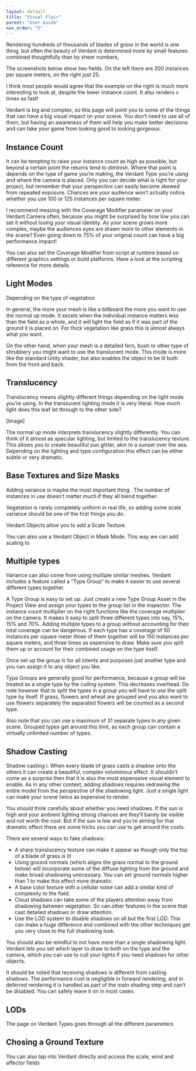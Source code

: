 ```yaml
---
layout: default
title: "Visual Flair"
parent: "User Guide"
nav_order: "5"
---
```


Rendering hundreds of thousands of blades of grass in the world is one thing, but often the beauty of Verdant is determined more by small features combined thoughtfully than by sheer numbers, 

The screenshots below show two fields. On the left there are 200 instances per square meters, on the right just 25. 

I think most people would agree that the example on the right is much more interesting to look at, despite the lower instance count. It also renders x times as fast! 

Verdant is big and complex, so this page will point you to some of the things that can have a big visual impact on your scene. You don’t need to use all of them, but having an awareness of them will help you make better decisions and can take your game from looking good to looking gorgeous. 

## Instance Count
It can be tempting to raise your instance count as high as possible, but beyond a certain point the returns tend to diminish. Where that point is depends on the type of game you’re making, the Verdant Type you’re using and where the camera is placed. Only you can decide what is right for your project, but remember that your perspective can easily become skewed from repeated exposure. Chances are your audience won’t actually notice whether you use 100 or 125 instances per square meter. 

I recommend messing with the Coverage Modifier parameter on your Verdant Camera often, because you might be surprised by how low you can set it without losing your visual identity. As your scene grows more complex, maybe the audiences eyes are drawn more to other elements in the scene? Even going down to 75% of your original count can have a big performance impact!

You can also set the Coverage Modifier from script at runtime based on different graphics settings or build platforms. Have a look at the scripting reference for more details.

## Light Modes

Depending on the type of vegetation 

In general, the more your mesh is like a billboard the more you want to use the normal up mode. It excels when the individual instance matters less than the field as a whole, and it will light the field as if it was part of the ground it is placed on. For thick vegetation like grass this is almost always what you want.  

On the other hand, when your mesh is a detailed fern, bush or other type of shrubbery you might want to use the translucent mode. This mode is more like the standard Unity shader, but also enables the object to be lit both from the front and back.

## Translucency

Translucency means slightly different things depending on the light mode you’re using. In the translucent lighting mode it is very literal. How much light does this leaf let through to the other side?

[Image]

The normal up mode interprets translucency slightly differently. You can think of it almost as specular lighting, but limited to the translucency texture. This allows you to create beautiful sun glitter, akin to a sunset over the sea. Depending on the lighting and type configuration this effect can be either subtle or very dramatic. 

## Base Textures and Size Masks

Adding variance is maybe the most important thing . The number of instances in use doesn’t matter much if they all blend together.

Vegetation is rarely completely uniform in real life, so adding some scale variance should be one of the first things you do. 

Verdant Objects allow you to add a Scale Texture.

You can also use a Verdant Object in Mask Mode. This way we can add scaling to  





## Multiple types

Variance can also come from using multiple similar meshes. Verdant includes a feature called a “Type Group” to make it easier to use several different types together. 

A Type Group is easy to set up. Just create a new Type Group Asset in the Project View and assign your types to the group list in the inspector. The instance count multiplier on the right functions like the coverage multiplier on the camera. It makes it easy to split three different types into say, 15%, 15% and 70%. Adding multiple types to a group without accounting for their total coverage can be dangerous. If each type has a coverage of 50 instances per square meter three of them together will be 150 instances per square meters, and three times as expensive to draw. Make sure you split them up or account for their combined usage on the type itself. 

Once set up the group is for all intents and purposes just another type and you can assign it to any object you like.

Type Groups are generally good for performance, because a group will be treated as a single type by the culling system. This decreases overhead. Do note however that to split the types in a group you will have to use the split type by itself. If grass, flowers and wheat are grouped and you also want to use flowers separately the separated flowers will be counted as a second type. 

Also note that you can use a maximum of 31 separate types in any given scene. Grouped types get around this limit, as each group can contain a virtually unlimited number of types.
 
## Shadow Casting

Shadow casting i. When every blade of grass casts a shadow onto the others it can create a beautiful, complex voluminous effect. It shouldn’t come as a surprise then that it is also the most expenseíve visual element to enable. As in any other context, adding shadows requires redrawing the entire model from the perspective of the shadowing light. Just a single light can make your scene twice as expensive to render.

You should think carefully about whether you need shadows. If the sun is high and your ambient lighting strong chances are they’ll barely be visible and not worth the cost. But if the sun is low and you’re aiming for that dramatic effect there are some tricks you can use to get around the costs.

There are several ways to fake shadows:
* A sharp translucency texture can make it appear as though only the top of a blade of grass is lit
* Using ground normals (which aligns the grass normal to the ground below) will incorporate some of the diffuse lighting from the ground and make broad shadowing unecessary. You can set ground normals higher than 1 to make this effect more dramatic. 
* A base color texture with a cellular noise can add a similar kind of complexity to the field.
* Cloud shadows can take some of the players attention away from shadowing between vegetation. So can other features in the scene that cast detailed shadows or draw attention.
* Use the LOD system to disable shadows on all but the first LOD. This can make a huge difference and combined with the other techniques get you very close to the full shadowing look.

You should also be mindful to not have more than a single shadowing light. Verdant lets you set which layer to draw to both on the type and the camera, which you can use to cull your lights if you need shadows for other objects. 

It should be noted that receiving shadows is different from casting shadows. The performance cost is negligible in forward rendering, and in deferred rendering it is handled as part of the main shading step and can’t be disabled. You can safely leave it on in most cases.

## LODs

The page on Verdant Types goes through all the different parameters 

## Chosing a Ground Texture

You can also tap into Verdant directly and access the scale, wind and affector fields 
